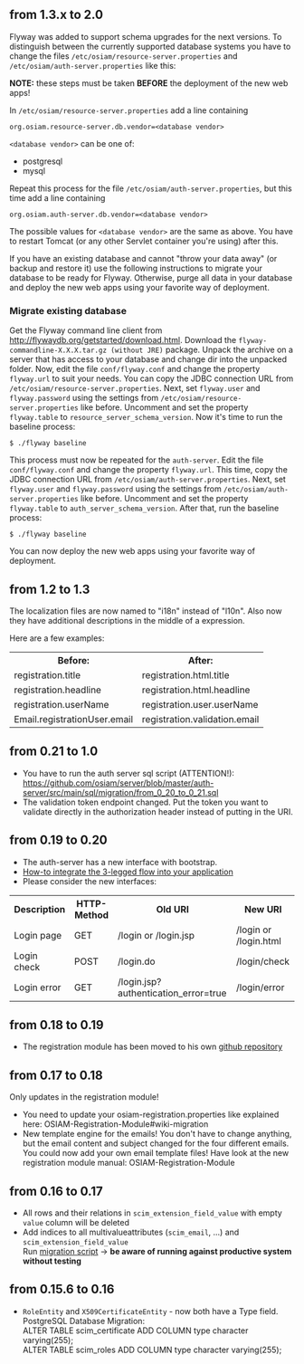 ## from 1.3.x to 2.0

Flyway was added to support schema upgrades for the next versions. To distinguish between the currently supported database systems you have to change the files `/etc/osiam/resource-server.properties` and `/etc/osiam/auth-server.properties` like this:

**NOTE:** these steps must be taken **BEFORE** the deployment of the new web apps!

In `/etc/osiam/resource-server.properties` add a line containing

    org.osiam.resource-server.db.vendor=<database vendor>

`<database vendor>` can be one of:

* postgresql
* mysql

Repeat this process for the file `/etc/osiam/auth-server.properties`, but this time add a line containing

    org.osiam.auth-server.db.vendor=<database vendor>

The possible values for `<database vendor>` are the same as above. You have to restart Tomcat (or any other Servlet container you're using) after this.

If you have an existing database and cannot "throw your data away" (or backup and restore it) use the following instructions to migrate your database to be ready for Flyway. Otherwise, purge all data in your database and deploy the new web apps using your favorite way of deployment.

### Migrate existing database

Get the Flyway command line client from http://flywaydb.org/getstarted/download.html. Download the `flyway-commandline-X.X.X.tar.gz (without JRE)` package. Unpack the archive on a server that has access to your database and change dir into the unpacked folder. Now, edit the file `conf/flyway.conf` and change the property `flyway.url` to suit your needs. You can copy the JDBC connection URL from `/etc/osiam/resource-server.properties`. Next, set `flyway.user` and `flyway.password` using the settings from `/etc/osiam/resource-server.properties` like before. Uncomment and set the property `flyway.table` to `resource_server_schema_version`. Now it's time to run the baseline process:

    $ ./flyway baseline

This process must now be repeated for the `auth-server`. Edit the file `conf/flyway.conf` and change the property `flyway.url`. This time, copy the JDBC connection URL from `/etc/osiam/auth-server.properties`. Next, set `flyway.user` and `flyway.password` using the settings from `/etc/osiam/auth-server.properties` like before. Uncomment and set the property `flyway.table` to `auth_server_schema_version`. After that, run the baseline process:

    $ ./flyway baseline

You can now deploy the new web apps using your favorite way of deployment.

## from 1.2 to 1.3
The localization files are now named to "i18n" instead of "l10n".
Also now they have additional descriptions in the middle of a expression.

Here are a few examples:

<table>
    <tr>
        <th> Before: </th>
        <th> After: </th>
    </tr>
    <tr>
        <td> registration.title </td>
        <td> registration.html.title </td>
    </tr>
    <tr>
        <td> registration.headline </td>
        <td> registration.html.headline </td>
    <tr>
        <td> registration.userName </td>
        <td> registration.user.userName </td>
    </tr>
    <tr>
        <td> Email.registrationUser.email </td>
        <td> registration.validation.email </td>
    </tr>
</table>

## from 0.21 to 1.0
* You have to run the auth server sql script (ATTENTION!): https://github.com/osiam/server/blob/master/auth-server/src/main/sql/migration/from_0_20_to_0_21.sql
* The validation token endpoint changed. Put the token you want to validate directly in the authorization header instead of putting in the URI.

## from 0.19 to 0.20
* The auth-server has a new interface with bootstrap.
* [How-to integrate the 3-legged flow into your application](detailed_reference_installation#configuring-login-with-authorization-code-grant)
* Please consider the new interfaces:
<table>
 <tr>
     <th> Description </th>
     <th> HTTP-Method </th>
     <th> Old URI </th>
     <th> New URI </th>
 </tr>
 <tr>
     <td> Login page </td>
     <td> GET </td>
     <td> /login or /login.jsp </td>
     <td> /login or /login.html </td>
 </tr>
 <tr>
     <td> Login check </td>
     <td> POST </td>
     <td> /login.do </td>
     <td> /login/check </td>
 </tr>
 <tr>
     <td> Login error </td>
     <td> GET </td>
     <td> /login.jsp?authentication_error=true </td>
     <td> /login/error </td>
 </tr>
</table>

## from 0.18 to 0.19
* The registration module has been moved to his own [github repository](https://github.com/osiam/addon-self-administration)

## from 0.17 to 0.18
Only updates in the registration module!
* You need to update your osiam-registration.properties like explained here: OSIAM-Registration-Module#wiki-migration
* New template engine for the emails! You don't have to change anything, but the email content and subject changed for the four different emails. You could now add your own email template files! Have look at the new registration module manual: OSIAM-Registration-Module
 
## from 0.16 to 0.17
* All rows and their relations in `scim_extension_field_value` with empty `value` column will be deleted
* Add indices to all multivalueattributes (`scim_email`, ...) and `scim_extension_field_value`<br/>
Run [migration script](https://github.com/osiam/server/blob/master/resource-server/src/main/resources/sql/migration/from_0_16_to_0_17.sql) -> **be aware of running against productive system without testing**

## from 0.15.6 to 0.16
* `RoleEntity` and `X509CertificateEntity` - now both have a Type field.<br />
PostgreSQL Database Migration:<br />
ALTER TABLE scim_certificate ADD COLUMN type character varying(255);<br />
ALTER TABLE scim_roles ADD COLUMN type character varying(255);
